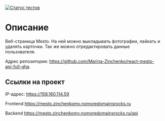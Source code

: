 [![Статус тестов](../../actions/workflows/tests.yml/badge.svg)](../../actions/workflows/tests.yml)

# Описание
Веб-страница Mesto. На ней можно выкладывать фотографии, лайкать и удалять карточки. Так же можно отредактировать данные пользователя.

Адрес репозитория: https://github.com/Marina-Zinchenko/react-mesto-api-full-gha.

## Ссылки на проект

IP-адрес: https://158.160.114.59

Frontend https://mesto.zinchenkomv.nomoredomainsrocks.ru

Backend https://mesto.zinchenkomv.nomoredomainsrocks.ru/api

